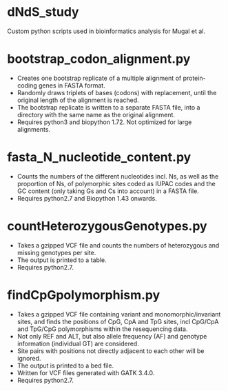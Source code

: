 # dNdS_study
Custom python scripts used in bioinformatics analysis for Mugal et al.

# bootstrap_codon_alignment.py
- Creates one bootstrap replicate of a multiple alignment of protein-coding genes in FASTA format.
- Randomly draws triplets of bases (codons) with replacement, until the original length of the alignment is reached.
- The bootstrap replicate is written to a separate FASTA file, into a directory with the same name as the original alignment.
- Requires python3 and biopython 1.72. Not optimized for large alignments.

# fasta_N_nucleotide_content.py
- Counts the numbers of the different nucleotides incl. Ns, as well as the proportion of Ns, of polymorphic sites coded as IUPAC codes and the GC content (only taking Gs and Cs into account) in a FASTA file.
- Requires python2.7 and  Biopython 1.43 onwards.

# countHeterozygousGenotypes.py
- Takes a gzipped VCF file and counts the numbers of heterozygous and missing genotypes per site.
- The output is printed to a table.
- Requires python2.7.

# findCpGpolymorphism.py
- Takes a gzipped VCF file containing variant and monomorphic/invariant sites, and finds the positions of CpG, CpA and TpG sites, incl CpG/CpA and TpG/CpG polymorphisms within the resequencing data.
- Not only REF and ALT, but also allele frequency (AF) and genotype information (individual GT) are considered. 
- Site pairs with positions not directly adjacent to each other will be ignored. 
- The output is printed to a bed file.
- Written for VCF files generated with GATK 3.4.0.
- Requires python2.7.
